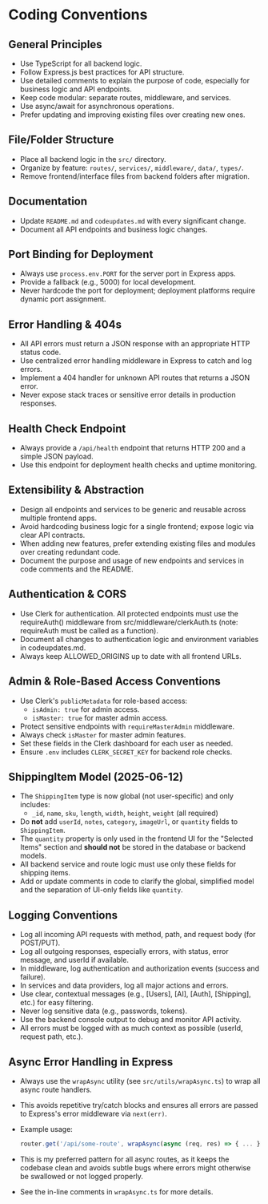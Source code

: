 # Coding Conventions

## General Principles

- Use TypeScript for all backend logic.
- Follow Express.js best practices for API structure.
- Use detailed comments to explain the purpose of code, especially for business logic and API endpoints.
- Keep code modular: separate routes, middleware, and services.
- Use async/await for asynchronous operations.
- Prefer updating and improving existing files over creating new ones.

## File/Folder Structure

- Place all backend logic in the `src/` directory.
- Organize by feature: `routes/`, `services/`, `middleware/`, `data/`, `types/`.
- Remove frontend/interface files from backend folders after migration.

## Documentation

- Update `README.md` and `codeupdates.md` with every significant change.
- Document all API endpoints and business logic changes.

## Port Binding for Deployment

- Always use `process.env.PORT` for the server port in Express apps.
- Provide a fallback (e.g., 5000) for local development.
- Never hardcode the port for deployment; deployment platforms require dynamic port assignment.

## Error Handling & 404s

- All API errors must return a JSON response with an appropriate HTTP status code.
- Use centralized error handling middleware in Express to catch and log errors.
- Implement a 404 handler for unknown API routes that returns a JSON error.
- Never expose stack traces or sensitive error details in production responses.

## Health Check Endpoint

- Always provide a `/api/health` endpoint that returns HTTP 200 and a simple JSON payload.
- Use this endpoint for deployment health checks and uptime monitoring.

## Extensibility & Abstraction

- Design all endpoints and services to be generic and reusable across multiple frontend apps.
- Avoid hardcoding business logic for a single frontend; expose logic via clear API contracts.
- When adding new features, prefer extending existing files and modules over creating redundant code.
- Document the purpose and usage of new endpoints and services in code comments and the README.

## Authentication & CORS

- Use Clerk for authentication. All protected endpoints must use the requireAuth() middleware from src/middleware/clerkAuth.ts (note: requireAuth must be called as a function).
- Document all changes to authentication logic and environment variables in codeupdates.md.
- Always keep ALLOWED_ORIGINS up to date with all frontend URLs.

## Admin & Role-Based Access Conventions

- Use Clerk's `publicMetadata` for role-based access:
  - `isAdmin: true` for admin access.
  - `isMaster: true` for master admin access.
- Protect sensitive endpoints with `requireMasterAdmin` middleware.
- Always check `isMaster` for master admin features.
- Set these fields in the Clerk dashboard for each user as needed.
- Ensure `.env` includes `CLERK_SECRET_KEY` for backend role checks.

## ShippingItem Model (2025-06-12)

- The `ShippingItem` type is now global (not user-specific) and only includes:
  - `_id`, `name`, `sku`, `length`, `width`, `height`, `weight` (all required)
- Do **not** add `userId`, `notes`, `category`, `imageUrl`, or `quantity` fields to `ShippingItem`.
- The `quantity` property is only used in the frontend UI for the "Selected Items" section and **should not** be stored in the database or backend models.
- All backend service and route logic must use only these fields for shipping items.
- Add or update comments in code to clarify the global, simplified model and the separation of UI-only fields like `quantity`.

## Logging Conventions

- Log all incoming API requests with method, path, and request body (for POST/PUT).
- Log all outgoing responses, especially errors, with status, error message, and userId if available.
- In middleware, log authentication and authorization events (success and failure).
- In services and data providers, log all major actions and errors.
- Use clear, contextual messages (e.g., [Users], [AI], [Auth], [Shipping], etc.) for easy filtering.
- Never log sensitive data (e.g., passwords, tokens).
- Use the backend console output to debug and monitor API activity.
- All errors must be logged with as much context as possible (userId, request path, etc.).

## Async Error Handling in Express

- Always use the `wrapAsync` utility (see `src/utils/wrapAsync.ts`) to wrap all async route handlers.
- This avoids repetitive try/catch blocks and ensures all errors are passed to Express's error middleware via `next(err)`.
- Example usage:

  ```js
  router.get('/api/some-route', wrapAsync(async (req, res) => { ... }));
  ```

- This is my preferred pattern for all async routes, as it keeps the codebase clean and avoids subtle bugs where errors might otherwise be swallowed or not logged properly.
- See the in-line comments in `wrapAsync.ts` for more details.

